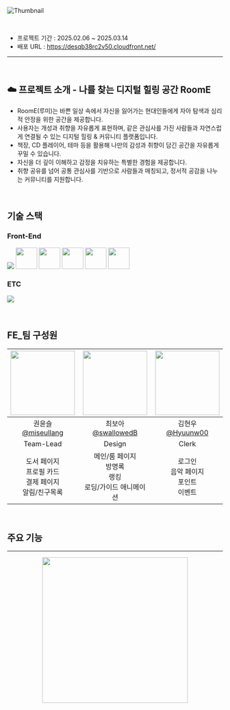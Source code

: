 ![Thumbnail](https://github.com/user-attachments/assets/2b64a918-ded2-4f52-8a87-f5c711cfea7b)

<br/>

- 프로젝트 기간 : 2025.02.06 ~ 2025.03.14
- 배포 URL : https://desqb38rc2v50.cloudfront.net/


<hr/>

<br/>

## ☁️ 프로젝트 소개 - 나를 찾는 디지털 힐링 공간 RoomE
- RoomE(루미)는 바쁜 일상 속에서 자신을 잃어가는 현대인들에게 자아 탐색과 심리적 안정을 위한 공간을 제공합니다.
- 사용자는 개성과 취향을 자유롭게 표현하며, 같은 관심사를 가진 사람들과 자연스럽게 연결될 수 있는 디지털 힐링 & 커뮤니티 플랫폼입니다.
- 책장, CD 플레이어, 테마 등을 활용해 나만의 감성과 취향이 담긴 공간을 자유롭게 꾸밀 수 있습니다.
- 자신을 더 깊이 이해하고 감정을 치유하는 특별한 경험을 제공합니다.
- 취향 공유를 넘어 공통 관심사를 기반으로 사람들과 매칭되고, 정서적 공감을 나누는 커뮤니티를 지원합니다.

<br />

## 기술 스택

### Front-End
<div>
  <img src="https://skillicons.dev/icons?i=react,ts,tailwind,threejs" />
  <img src="https://github.com/user-attachments/assets/f7d7593a-aac1-4a7b-961e-6bc66171df3b" width="50px" />
  <img src="https://github.com/user-attachments/assets/9e0815e0-ec6a-457d-9ea2-7365bd887b5b" width="50px" />
  <img src="https://github.com/user-attachments/assets/8006a7df-dbe0-4a9c-8436-fd8dbab2bdc8" width="50px" />
  <img src="https://github.com/user-attachments/assets/64344e16-f943-44ef-be67-257dcca718fd" width="50px" />
  <img src="https://github.com/user-attachments/assets/c2c596cf-2f71-4680-86ed-a3b735c62152" width="50px" />
</p>

### ETC
<div>
  <img src="https://skillicons.dev/icons?i=blender,ai,figma,git,github,githubactions,notion" />
</p>
</div>

<br />

## FE_팀 구성원
|<img src="https://avatars.githubusercontent.com/u/155376060?v=4" width="150" height="150"/>|<img src="https://avatars.githubusercontent.com/u/165476198?v=4" width="150" height="150"/>|<img src="https://avatars.githubusercontent.com/u/96560273?v=4" width="150" height="150"/>|
|:-:|:-:|:-:|
|권윤슬<br/>[@miseullang](https://github.com/miseullang)|최보아 <br/>[@swallowedB](https://github.com/swallowedB)|김현우<br/>[@Hyuunw00](https://github.com/Hyuunw00)|
| Team-Lead | Design | Clerk |
| 도서 페이지 <br> 프로필 카드 <br> 결제 페이지 <br> 알림/친구목록 | 메인/룸 페이지 <br> 방명록 <br> 랭킹 <br> 로딩/가이드 애니메이션 | 로그인 <br> 음악 페이지 <br> 포인트 <br> 이벤트 |

<br />

## 주요 기능



<hr />

<div align='center'>
  <a href="https://desqb38rc2v50.cloudfront.net/">
    <img src="https://github.com/user-attachments/assets/fbd61d4b-096a-4f1b-aa5e-4c3d7babee83" width="340" />
  </a>
</div>
